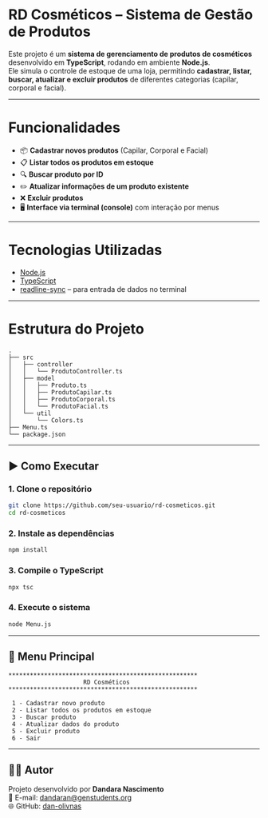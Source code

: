 # RD Cosméticos – Sistema de Gestão de Produtos

Este projeto é um **sistema de gerenciamento de produtos de cosméticos** desenvolvido em **TypeScript**, rodando em ambiente **Node.js**.  
Ele simula o controle de estoque de uma loja, permitindo **cadastrar, listar, buscar, atualizar e excluir produtos** de diferentes categorias (capilar, corporal e facial).

---

# Funcionalidades

- 📦 **Cadastrar novos produtos** (Capilar, Corporal e Facial)  
- 📋 **Listar todos os produtos em estoque**  
- 🔍 **Buscar produto por ID**  
- ✏️ **Atualizar informações de um produto existente**  
- ❌ **Excluir produtos**  
- 🖥️ **Interface via terminal (console)** com interação por menus

---

# Tecnologias Utilizadas

- [Node.js](https://nodejs.org/)  
- [TypeScript](https://www.typescriptlang.org/)  
- [readline-sync](https://www.npmjs.com/package/readline-sync) – para entrada de dados no terminal  

---

# Estrutura do Projeto

```
.
├── src
│   ├── controller
│   │   └── ProdutoController.ts
│   ├── model
│   │   ├── Produto.ts
│   │   ├── ProdutoCapilar.ts
│   │   ├── ProdutoCorporal.ts
│   │   └── ProdutoFacial.ts
│   └── util
│       └── Colors.ts
├── Menu.ts
└── package.json
```

---

## ▶️ Como Executar

### 1. Clone o repositório
```bash
git clone https://github.com/seu-usuario/rd-cosmeticos.git
cd rd-cosmeticos
```

### 2. Instale as dependências
```bash
npm install
```

### 3. Compile o TypeScript
```bash
npx tsc
```

### 4. Execute o sistema
```bash
node Menu.js
```

---

## 📑 Menu Principal

```
*****************************************************
                     RD Cosméticos
*****************************************************

 1 - Cadastrar novo produto
 2 - Listar todos os produtos em estoque
 3 - Buscar produto
 4 - Atualizar dados do produto
 5 - Excluir produto
 6 - Sair
```

---

## 👩‍💻 Autor

Projeto desenvolvido por **Dandara Nascimento**  
📧 E-mail: dandaran@genstudents.org  
🌐 GitHub: [dan-olivnas](https://github.com/dan-olivnas/projeto-javaScript)  
